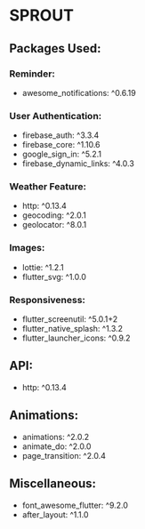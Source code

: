 # SPROUT

## Packages Used:

### Reminder:
   - awesome_notifications: ^0.6.19

### User Authentication:
   - firebase_auth: ^3.3.4
   - firebase_core: ^1.10.6
   - google_sign_in: ^5.2.1
   - firebase_dynamic_links: ^4.0.3

### Weather Feature:
   - http: ^0.13.4
   - geocoding: ^2.0.1
   - geolocator: ^8.0.1

### Images:
   - lottie: ^1.2.1
   - flutter_svg: ^1.0.0

### Responsiveness:
   - flutter_screenutil: ^5.0.1+2
   - flutter_native_splash: ^1.3.2
   - flutter_launcher_icons: ^0.9.2

## API:
   - http: ^0.13.4

## Animations:
   - animations: ^2.0.2
   - animate_do: ^2.0.0
   - page_transition: ^2.0.4

## Miscellaneous:
   - font_awesome_flutter: ^9.2.0
   - after_layout: ^1.1.0



